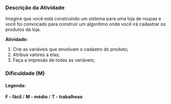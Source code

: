 

### Descrição da Atividade
Imagine que você está construindo um sistema para uma loja de roupas e você foi convocado para construir um algoritimo onde você irá cadastrar os produtos da loja.

**Atividade:** 

1. Crie as variáveis que envolvam o cadastro do produto;
2. Atribua valores a elas;
3. Faça a impresão de todas as variáveis;

### Dificuldade (M)

#### **Legenda:**
**F - fácil** / **M - médio** / **T - trabalhoso**